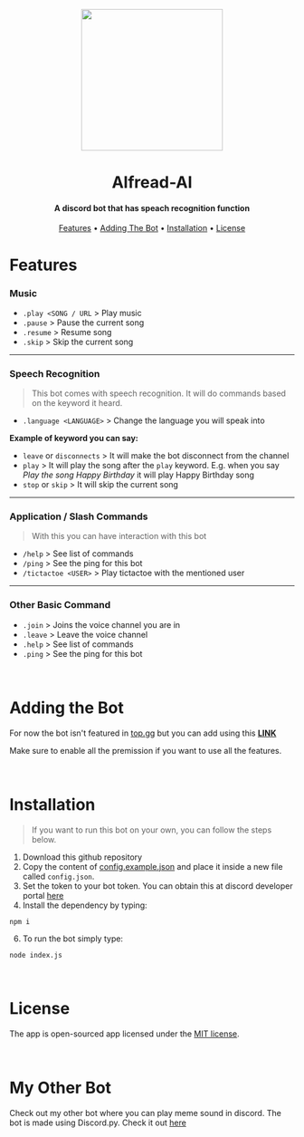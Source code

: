 <p align="center"><a href="#" target="_blank"><img src="https://img.freepik.com/free-vector/business-suit-leader-person-concept-vector-illustration_1284-42667.jpg" width="250"></a>
 <h1 align="center">Alfread-AI</h1>
</p>


<h4 align="center">A discord bot that has speach recognition function</h4>

<p align="center">
  <a href="#features">Features</a>
  •
  <a href="#adding-the-bot">Adding The Bot</a>
  •
  <a href="#installation">Installation</a>
  •
  <a href="#license">License</a>
</p>

# Features

### Music
- `.play <SONG / URL` > Play music
- `.pause` > Pause the current song
- `.resume` > Resume song
- `.skip` > Skip the current song
---

### Speech Recognition
> This bot comes with speech recognition. It will do commands based on the keyword it heard.

- `.language <LANGUAGE>` > Change the language you will speak into

**Example of keyword you can say:**
- `leave` or `disconnects` > It will make the bot disconnect from the channel
- `play` > It will play the song after the `play` keyword. E.g. when you say *Play the song Happy Birthday* it will play Happy Birthday song
- `stop` or `skip` > It will skip the current song
---

### Application / Slash Commands
> With this you can have interaction with this bot

- `/help` > See list of commands
- `/ping` > See the ping for this bot
- `/tictactoe <USER>` > Play tictactoe with the mentioned user
---

### Other Basic Command
- `.join` > Joins the voice channel you are in
- `.leave` > Leave the voice channel
- `.help` > See list of commands
- `.ping` > See the ping for this bot
<br>

# Adding the Bot
For now the bot isn't featured in [top.gg](https://top.gg/) but you can add using this **[LINK](https://discord.com/api/oauth2/authorize?client_id=934534754416611400&permissions=544961199696&scope=bot%20applications.commands)**

Make sure to enable all the premission if you want to use all the features.

<br>

# Installation
> If you want to run this bot on your own, you can follow the steps below.

1. Download this github repository
2. Copy the content of [config.example.json](https://github.com/MrShameer/Alfread-AI/blob/main/config.example.json) and place it inside a new file called `config.json`.
3. Set the token to your bot token. You can obtain this at discord developer portal [here](https://discord.com/developers/applications)
4. Install the dependency by typing:
```
npm i
```
6. To run the bot simply type:
```
node index.js
```

<br>

# License
The app is open-sourced app licensed under the [MIT license](https://opensource.org/licenses/MIT).

<br>

# My Other Bot
Check out my other bot where you can play meme sound in discord. The bot is made using Discord.py. Check it out [here](https://github.com/MrShameer/DiscordMemeSound)
